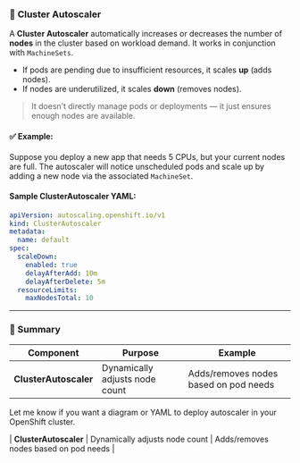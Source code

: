 
### 🔹 **Cluster Autoscaler**

A **Cluster Autoscaler** automatically increases or decreases the number of **nodes** in the cluster based on workload demand. It works in conjunction with `MachineSets`.

* If pods are pending due to insufficient resources, it scales **up** (adds nodes).
* If nodes are underutilized, it scales **down** (removes nodes).

> It doesn’t directly manage pods or deployments — it just ensures enough nodes are available.

#### ✅ Example:

Suppose you deploy a new app that needs 5 CPUs, but your current nodes are full. The autoscaler will notice unscheduled pods and scale up by adding a new node via the associated `MachineSet`.

#### Sample ClusterAutoscaler YAML:

```yaml
apiVersion: autoscaling.openshift.io/v1
kind: ClusterAutoscaler
metadata:
  name: default
spec:
  scaleDown:
    enabled: true
    delayAfterAdd: 10m
    delayAfterDelete: 5m
  resourceLimits:
    maxNodesTotal: 10
```

---

### 🔸 Summary

| Component             | Purpose                        | Example                               |
| --------------------- | ------------------------------ | ------------------------------------- |
| **ClusterAutoscaler** | Dynamically adjusts node count | Adds/removes nodes based on pod needs |

Let me know if you want a diagram or YAML to deploy autoscaler in your OpenShift cluster.



| **ClusterAutoscaler** | Dynamically adjusts node count | Adds/removes nodes based on pod needs |


